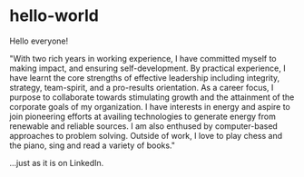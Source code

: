 # hello-world

Hello everyone!

"With two rich years in working experience, I have committed myself to making impact, and ensuring self-development. By practical experience, I have learnt the core strengths of effective leadership including integrity, strategy, team-spirit, and a pro-results orientation. As a career focus, I purpose to collaborate towards stimulating growth and the attainment of the corporate goals of my organization. I have interests in energy and aspire to join pioneering efforts at availing technologies to generate energy from renewable and reliable sources. I am also enthused by computer-based approaches to problem solving. Outside of work, I love to play chess and the piano, sing and read a variety of books."

...just as it is on LinkedIn.
